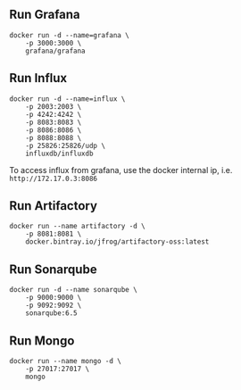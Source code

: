 
Run Grafana
------------

    docker run -d --name=grafana \
        -p 3000:3000 \
        grafana/grafana
     
Run Influx
----------

    docker run -d --name=influx \
        -p 2003:2003 \
        -p 4242:4242 \
        -p 8083:8083 \
        -p 8086:8086 \
        -p 8088:8088 \
        -p 25826:25826/udp \
        influxdb/influxdb
        
To access influx from grafana, use the docker internal ip, i.e. `http://172.17.0.3:8086`

Run Artifactory
---------------

    docker run --name artifactory -d \
        -p 8081:8081 \
        docker.bintray.io/jfrog/artifactory-oss:latest


Run Sonarqube
-------------

    docker run -d --name sonarqube \
        -p 9000:9000 \
        -p 9092:9092 \
        sonarqube:6.5

Run Mongo
---------

    docker run --name mongo -d \
        -p 27017:27017 \
        mongo
